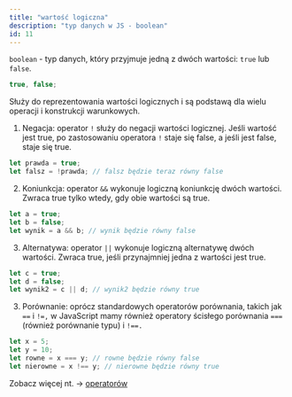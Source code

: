 ```yaml
---
title: "wartość logiczna"
description: "typ danych w JS - boolean"
id: 11
---
```


`boolean` - typ danych, który przyjmuje jedną z dwóch wartości: `true` lub `false`.

```js
true, false;
```

Służy do reprezentowania wartości logicznych i są podstawą dla wielu operacji i konstrukcji warunkowych.

1. Negacja: operator `!` służy do negacji wartości logicznej. Jeśli wartość jest true, po zastosowaniu operatora `!` staje się false, a jeśli jest false, staje się true.

```js
let prawda = true;
let falsz = !prawda; // falsz będzie teraz równy false
```

2. Koniunkcja: operator `&&` wykonuje logiczną koniunkcję dwóch wartości. Zwraca true tylko wtedy, gdy obie wartości są true.

```js
let a = true;
let b = false;
let wynik = a && b; // wynik będzie równy false
```

3. Alternatywa: operator `||` wykonuje logiczną alternatywę dwóch wartości. Zwraca true, jeśli przynajmniej jedna z wartości jest true.

```js
let c = true;
let d = false;
let wynik2 = c || d; // wynik2 będzie równy true
```

3. Porównanie: oprócz standardowych operatorów porównania, takich jak `==` i `!=,` w JavaScript mamy również operatory ścisłego porównania `===` (również porównanie typu) i `!==.`

```js
let x = 5;
let y = 10;
let rowne = x === y; // rowne będzie równy false
let nierowne = x !== y; // nierowne będzie równy true
```

Zobacz więcej nt. → [operatorów](/glossary/operatory)
